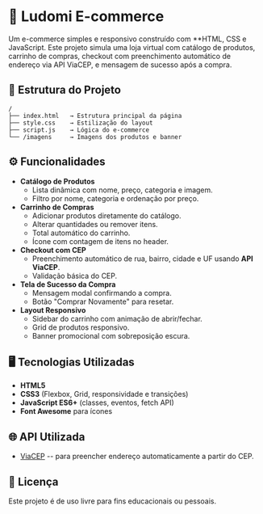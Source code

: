 # 🛒 Ludomi E-commerce

Um e-commerce simples e responsivo construído com **HTML, CSS e
JavaScript.
Este projeto simula uma loja virtual com catálogo de produtos, carrinho
de compras, checkout com preenchimento automático de endereço via API
ViaCEP, e mensagem de sucesso após a compra.

## 📂 Estrutura do Projeto
    /
    ├── index.html   → Estrutura principal da página
    ├── style.css    → Estilização do layout
    ├── script.js    → Lógica do e-commerce
    └── /imagens     → Imagens dos produtos e banner

## ⚙️ Funcionalidades

-   **Catálogo de Produtos**
    -   Lista dinâmica com nome, preço, categoria e imagem.
    -   Filtro por nome, categoria e ordenação por preço.
-   **Carrinho de Compras**
    -   Adicionar produtos diretamente do catálogo.
    -   Alterar quantidades ou remover itens.
    -   Total automático do carrinho.
    -   Ícone com contagem de itens no header.
-   **Checkout com CEP**
    -   Preenchimento automático de rua, bairro, cidade e UF usando
        **API ViaCEP**.
    -   Validação básica do CEP.
-   **Tela de Sucesso da Compra**
    -   Mensagem modal confirmando a compra.
    -   Botão "Comprar Novamente" para resetar.
-   **Layout Responsivo**
    -   Sidebar do carrinho com animação de abrir/fechar.
    -   Grid de produtos responsivo.
    -   Banner promocional com sobreposição escura.

## 🖥️ Tecnologias Utilizadas

-   **HTML5**
-   **CSS3** (Flexbox, Grid, responsividade e transições)
-   **JavaScript ES6+** (classes, eventos, fetch API)
-   **Font Awesome** para ícones

## 🌐 API Utilizada

-   [ViaCEP](https://viacep.com.br/) -- para preencher endereço
    automaticamente a partir do CEP.

## 📝 Licença

Este projeto é de uso livre para fins educacionais ou pessoais.
